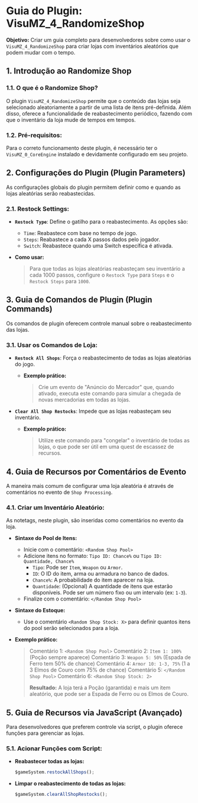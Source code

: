 # Guia do Plugin: VisuMZ_4_RandomizeShop

**Objetivo:** Criar um guia completo para desenvolvedores sobre como usar o `VisuMZ_4_RandomizeShop` para criar lojas com inventários aleatórios que podem mudar com o tempo.

## 1. Introdução ao Randomize Shop

### 1.1. O que é o Randomize Shop?
O plugin `VisuMZ_4_RandomizeShop` permite que o conteúdo das lojas seja selecionado aleatoriamente a partir de uma lista de itens pré-definida. Além disso, oferece a funcionalidade de reabastecimento periódico, fazendo com que o inventário da loja mude de tempos em tempos.

### 1.2. Pré-requisitos:
Para o correto funcionamento deste plugin, é necessário ter o `VisuMZ_0_CoreEngine` instalado e devidamente configurado em seu projeto.

## 2. Configurações do Plugin (Plugin Parameters)

As configurações globais do plugin permitem definir como e quando as lojas aleatórias serão reabastecidas.

### 2.1. Restock Settings:
- **`Restock Type`**: Define o gatilho para o reabastecimento. As opções são:
    - `Time`: Reabastece com base no tempo de jogo.
    - `Steps`: Reabastece a cada X passos dados pelo jogador.
    - `Switch`: Reabastece quando uma Switch específica é ativada.

- **Como usar:**
  > Para que todas as lojas aleatórias reabasteçam seu inventário a cada 1000 passos, configure o `Restock Type` para `Steps` e o `Restock Steps` para `1000`.

## 3. Guia de Comandos de Plugin (Plugin Commands)

Os comandos de plugin oferecem controle manual sobre o reabastecimento das lojas.

### 3.1. Usar os Comandos de Loja:
- **`Restock All Shops`**: Força o reabastecimento de todas as lojas aleatórias do jogo.
  - **Exemplo prático:**
    > Crie um evento de "Anúncio do Mercador" que, quando ativado, executa este comando para simular a chegada de novas mercadorias em todas as lojas.

- **`Clear All Shop Restocks`**: Impede que as lojas reabasteçam seu inventário.
  - **Exemplo prático:**
    > Utilize este comando para "congelar" o inventário de todas as lojas, o que pode ser útil em uma quest de escassez de recursos.

## 4. Guia de Recursos por Comentários de Evento

A maneira mais comum de configurar uma loja aleatória é através de comentários no evento de `Shop Processing`.

### 4.1. Criar um Inventário Aleatório:
As notetags, neste plugin, são inseridas como comentários no evento da loja.

- **Sintaxe do Pool de Itens:**
  - Inicie com o comentário: `<Random Shop Pool>`
  - Adicione itens no formato: `Tipo ID: Chance%` ou `Tipo ID: Quantidade, Chance%`
    - `Tipo`: Pode ser `Item`, `Weapon` ou `Armor`.
    - `ID`: O ID do item, arma ou armadura no banco de dados.
    - `Chance%`: A probabilidade do item aparecer na loja.
    - `Quantidade`: (Opcional) A quantidade de itens que estarão disponíveis. Pode ser um número fixo ou um intervalo (ex: `1-3`).
  - Finalize com o comentário: `</Random Shop Pool>`

- **Sintaxe do Estoque:**
  - Use o comentário `<Random Shop Stock: X>` para definir quantos itens do pool serão selecionados para a loja.

- **Exemplo prático:**
  > Comentário 1: `<Random Shop Pool>`
  > Comentário 2: `Item 1: 100%` (Poção sempre aparece)
  > Comentário 3: `Weapon 5: 50%` (Espada de Ferro tem 50% de chance)
  > Comentário 4: `Armor 10: 1-3, 75%` (1 a 3 Elmos de Couro com 75% de chance)
  > Comentário 5: `</Random Shop Pool>`
  > Comentário 6: `<Random Shop Stock: 2>`
  >
  > **Resultado:** A loja terá a Poção (garantida) e mais um item aleatório, que pode ser a Espada de Ferro ou os Elmos de Couro.

## 5. Guia de Recursos via JavaScript (Avançado)

Para desenvolvedores que preferem controle via script, o plugin oferece funções para gerenciar as lojas.

### 5.1. Acionar Funções com Script:
- **Reabastecer todas as lojas:**
  ```javascript
  $gameSystem.restockAllShops();
  ```

- **Limpar o reabastecimento de todas as lojas:**
  ```javascript
  $gameSystem.clearAllShopRestocks();
  ```
